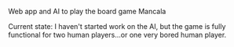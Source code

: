 Web app and AI to play the board game Mancala

Current state:
I haven't started work on the AI, but the game is fully functional for two human players...or one very bored human player.
